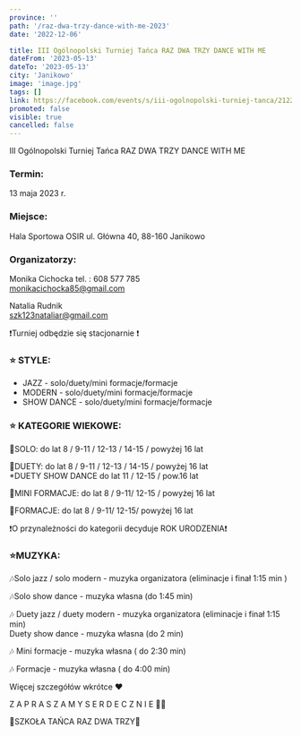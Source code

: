 ```yaml
---
province: ''
path: '/raz-dwa-trzy-dance-with-me-2023'
date: '2022-12-06'

title: III Ogólnopolski Turniej Tańca RAZ DWA TRZY DANCE WITH ME
dateFrom: '2023-05-13'
dateTo: '2023-05-13'
city: 'Janikowo'
image: 'image.jpg'
tags: []
link: https://facebook.com/events/s/iii-ogolnopolski-turniej-tanca/2122235131498204/
promoted: false
visible: true
cancelled: false
---
```

III Ogólnopolski Turniej Tańca RAZ DWA TRZY DANCE WITH ME

### Termin: 
13 maja 2023 r.
### Miejsce:
Hala Sportowa OSIR ul. Główna 40, 88-160 Janikowo

### Organizatorzy:
Monika Cichocka tel. : 608 577 785 \
monikacichocka85@gmail.com

Natalia Rudnik \
szk123nataliar@gmail.com


❗Turniej odbędzie się stacjonarnie ❗


### ⭐ STYLE:

- JAZZ - solo/duety/mini formacje/formacje
- MODERN - solo/duety/mini formacje/formacje
- SHOW DANCE - solo/duety/mini formacje/formacje

### ⭐ KATEGORIE WIEKOWE:

💃SOLO:
do lat 8 / 9-11 / 12-13 / 14-15 / powyżej 16 lat

💃DUETY:
do lat 8 / 9-11 / 12-13 / 14-15 / powyżej 16 lat \
*DUETY SHOW DANCE
do lat 11 / 12-15 / pow.16 lat

💃MINI FORMACJE:
do lat 8 / 9-11/ 12-15 / powyżej 16 lat

💃FORMACJE:
do lat 8 / 9-11/ 12-15/ powyżej 16 lat

❗O przynależności do kategorii decyduje ROK URODZENIA❗

### ⭐MUZYKA:

🎶Solo jazz / solo modern - muzyka organizatora  (eliminacje i finał  1:15 min )

🎶Solo show dance - muzyka własna (do 1:45 min)

🎶 Duety jazz / duety modern - muzyka organizatora (eliminacje i finał 1:15 min) \
Duety show dance - muzyka własna (do 2 min)

🎶 Mini formacje - muzyka własna ( do 2:30 min)

🎶 Formacje - muzyka własna ( do 4:00 min)

Więcej szczegółów wkrótce ❤️


Z A P R A S Z A M Y     S E R D E C Z N I E 🤗💙

💙SZKOŁA TAŃCA RAZ DWA TRZY💙
